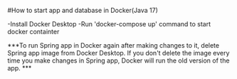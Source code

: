 #How to start app and database in Docker(Java 17)

-Install Docker Desktop
-Run 'docker-compose up' command to start docker containter

***To run Spring app in Docker again after making changes to it, delete Spring app image from Docker Desktop. 
If you don't delete the image every time you make changes in Spring app, Docker will run the old version of the app. ***


